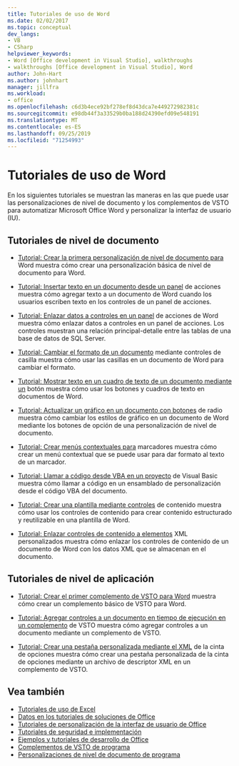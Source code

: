 ```yaml
---
title: Tutoriales de uso de Word
ms.date: 02/02/2017
ms.topic: conceptual
dev_langs:
- VB
- CSharp
helpviewer_keywords:
- Word [Office development in Visual Studio], walkthroughs
- walkthroughs [Office development in Visual Studio], Word
author: John-Hart
ms.author: johnhart
manager: jillfra
ms.workload:
- office
ms.openlocfilehash: c6d3b4ece92bf278ef8d43dca7e449272982381c
ms.sourcegitcommit: e98db44f3a33529b0ba188d24390efd09e548191
ms.translationtype: MT
ms.contentlocale: es-ES
ms.lasthandoff: 09/25/2019
ms.locfileid: "71254993"
---
```

# <a name="walkthroughs-using-word"></a>Tutoriales de uso de Word
  En los siguientes tutoriales se muestran las maneras en las que puede usar las personalizaciones de nivel de documento y los complementos de VSTO para automatizar Microsoft Office Word y personalizar la interfaz de usuario (IU).

## <a name="document-level-walkthroughs"></a>Tutoriales de nivel de documento
- [Tutorial: Crear la primera personalización de nivel de documento para](../vsto/walkthrough-creating-your-first-document-level-customization-for-word.md) Word muestra cómo crear una personalización básica de nivel de documento para Word.

- [Tutorial: Insertar texto en un documento desde un panel](../vsto/walkthrough-inserting-text-into-a-document-from-an-actions-pane.md) de acciones muestra cómo agregar texto a un documento de Word cuando los usuarios escriben texto en los controles de un panel de acciones.

- [Tutorial: Enlazar datos a controles en un panel](../vsto/walkthrough-binding-data-to-controls-on-a-word-actions-pane.md) de acciones de Word muestra cómo enlazar datos a controles en un panel de acciones. Los controles muestran una relación principal-detalle entre las tablas de una base de datos de SQL Server.

- [Tutorial: Cambiar el formato de un documento](../vsto/walkthrough-changing-document-formatting-using-checkbox-controls.md) mediante controles de casilla muestra cómo usar las casillas en un documento de Word para cambiar el formato.

- [Tutorial: Mostrar texto en un cuadro de texto de un documento mediante un](../vsto/walkthrough-displaying-text-in-a-text-box-in-a-document-using-a-button.md) botón muestra cómo usar los botones y cuadros de texto en documentos de Word.

- [Tutorial: Actualizar un gráfico en un documento con botones](../vsto/walkthrough-updating-a-chart-in-a-document-using-radio-buttons.md) de radio muestra cómo cambiar los estilos de gráfico en un documento de Word mediante los botones de opción de una personalización de nivel de documento.

- [Tutorial: Crear menús contextuales para](../vsto/walkthrough-creating-shortcut-menus-for-bookmarks.md) marcadores muestra cómo crear un menú contextual que se puede usar para dar formato al texto de un marcador.

- [Tutorial: Llamar a código desde VBA en un proyecto](../vsto/walkthrough-calling-code-from-vba-in-a-visual-basic-project.md) de Visual Basic muestra cómo llamar a código en un ensamblado de personalización desde el código VBA del documento.

- [Tutorial: Crear una plantilla mediante controles](../vsto/walkthrough-creating-a-template-by-using-content-controls.md) de contenido muestra cómo usar los controles de contenido para crear contenido estructurado y reutilizable en una plantilla de Word.

- [Tutorial: Enlazar controles de contenido a elementos](../vsto/walkthrough-binding-content-controls-to-custom-xml-parts.md) XML personalizados muestra cómo enlazar los controles de contenido de un documento de Word con los datos XML que se almacenan en el documento.

## <a name="application-level-walkthroughs"></a>Tutoriales de nivel de aplicación
- [Tutorial: Crear el primer complemento de VSTO para Word](../vsto/walkthrough-creating-your-first-vsto-add-in-for-word.md) muestra cómo crear un complemento básico de VSTO para Word.

- [Tutorial: Agregar controles a un documento en tiempo de ejecución en un complemento](../vsto/walkthrough-adding-controls-to-a-document-at-run-time-in-a-vsto-add-in.md) de VSTO muestra cómo agregar controles a un documento mediante un complemento de VSTO.

- [Tutorial: Crear una pestaña personalizada mediante el XML](../vsto/walkthrough-creating-a-custom-tab-by-using-ribbon-xml.md) de la cinta de opciones muestra cómo crear una pestaña personalizada de la cinta de opciones mediante un archivo de descriptor XML en un complemento de VSTO.

## <a name="see-also"></a>Vea también
- [Tutoriales de uso de Excel](../vsto/walkthroughs-using-excel.md)
- [Datos en los tutoriales de soluciones de Office](../vsto/data-in-office-solutions-walkthroughs.md)
- [Tutoriales de personalización de la interfaz de usuario de Office](../vsto/office-ui-customization-walkthroughs.md)
- [Tutoriales de seguridad e implementación](../vsto/security-and-deployment-walkthroughs.md)
- [Ejemplos y tutoriales de desarrollo de Office](../vsto/office-development-samples-and-walkthroughs.md)
- [Complementos de VSTO de programa](../vsto/programming-vsto-add-ins.md)
- [Personalizaciones de nivel de documento de programa](../vsto/programming-document-level-customizations.md)
